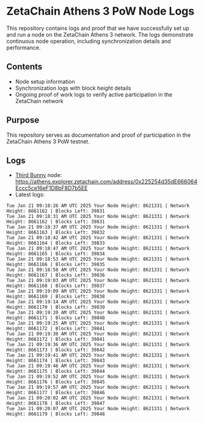 # ZetaChain Athens 3 PoW Node Logs
This repository contains logs and proof that we have successfully set up and run a node on the ZetaChain Athens 3 network. The logs demonstrate continuous node operation, including synchronization details and performance.

## Contents
- Node setup information
- Synchronization logs with block height details
- Ongoing proof of work logs to verify active participation in the ZetaChain network

## Purpose
This repository serves as documentation and proof of participation in the ZetaChain Athens 3 PoW testnet.

## Logs

- [Third Bunny](https://thirdbunny.xyz/) node: https://athens.explorer.zetachain.com/address/0x225254d35dE666064Eccc5ce16eF1D8bF8D7b5EE
- Latest logs:
```
Tue Jan 21 09:18:26 AM UTC 2025 Your Node Height: 8621331 | Network Height: 8661162 | Blocks Left: 39831
Tue Jan 21 09:18:31 AM UTC 2025 Your Node Height: 8621331 | Network Height: 8661162 | Blocks Left: 39831
Tue Jan 21 09:18:37 AM UTC 2025 Your Node Height: 8621331 | Network Height: 8661163 | Blocks Left: 39832
Tue Jan 21 09:18:42 AM UTC 2025 Your Node Height: 8621331 | Network Height: 8661164 | Blocks Left: 39833
Tue Jan 21 09:18:47 AM UTC 2025 Your Node Height: 8621331 | Network Height: 8661165 | Blocks Left: 39834
Tue Jan 21 09:18:53 AM UTC 2025 Your Node Height: 8621331 | Network Height: 8661166 | Blocks Left: 39835
Tue Jan 21 09:18:58 AM UTC 2025 Your Node Height: 8621331 | Network Height: 8661167 | Blocks Left: 39836
Tue Jan 21 09:19:03 AM UTC 2025 Your Node Height: 8621331 | Network Height: 8661168 | Blocks Left: 39837
Tue Jan 21 09:19:09 AM UTC 2025 Your Node Height: 8621331 | Network Height: 8661169 | Blocks Left: 39838
Tue Jan 21 09:19:14 AM UTC 2025 Your Node Height: 8621331 | Network Height: 8661170 | Blocks Left: 39839
Tue Jan 21 09:19:20 AM UTC 2025 Your Node Height: 8621331 | Network Height: 8661171 | Blocks Left: 39840
Tue Jan 21 09:19:25 AM UTC 2025 Your Node Height: 8621331 | Network Height: 8661172 | Blocks Left: 39841
Tue Jan 21 09:19:30 AM UTC 2025 Your Node Height: 8621331 | Network Height: 8661172 | Blocks Left: 39841
Tue Jan 21 09:19:36 AM UTC 2025 Your Node Height: 8621331 | Network Height: 8661173 | Blocks Left: 39842
Tue Jan 21 09:19:41 AM UTC 2025 Your Node Height: 8621331 | Network Height: 8661174 | Blocks Left: 39843
Tue Jan 21 09:19:46 AM UTC 2025 Your Node Height: 8621331 | Network Height: 8661175 | Blocks Left: 39844
Tue Jan 21 09:19:52 AM UTC 2025 Your Node Height: 8621331 | Network Height: 8661176 | Blocks Left: 39845
Tue Jan 21 09:19:57 AM UTC 2025 Your Node Height: 8621331 | Network Height: 8661177 | Blocks Left: 39846
Tue Jan 21 09:20:02 AM UTC 2025 Your Node Height: 8621331 | Network Height: 8661178 | Blocks Left: 39847
Tue Jan 21 09:20:07 AM UTC 2025 Your Node Height: 8621331 | Network Height: 8661179 | Blocks Left: 39848
```
